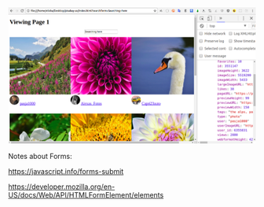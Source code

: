 <img src="Pixabay.png">

Notes about Forms:

https://javascript.info/forms-submit

https://developer.mozilla.org/en-US/docs/Web/API/HTMLFormElement/elements